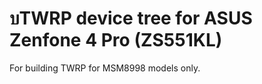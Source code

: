 บTWRP device tree for ASUS Zenfone 4 Pro (ZS551KL)
========================================================

For building TWRP for MSM8998 models only.
